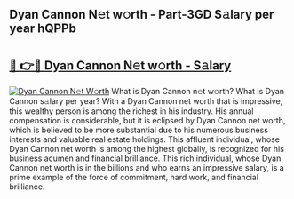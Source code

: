 ## Dyan Cannon N𝚎t w𝚘rth - Part-3GD S𝚊lary per year hQPPb

# <h2><a href="http://gc3htl.nevu.top/?p=Dyan+Cannon">🔗 👉🔴 Dyan Cannon N𝚎t w𝚘rth - S𝚊lary</a></h2>

[![Dyan Cannon N𝚎t W𝚘rth](https://i.imgur.com/Oavwk0R.jpeg)](http://gc3htl.nevu.top/?p=Dyan+Cannon)
What is Dyan Cannon n𝚎t w𝚘rth? What is Dyan Cannon s𝚊lary per year?
With a Dyan Cannon net worth that is impressive, this wealthy person is among the richest in his industry. His annual compensation is considerable, but it is eclipsed by Dyan Cannon net worth, which is believed to be more substantial due to his numerous business interests and valuable real estate holdings. This affluent individual, whose Dyan Cannon net worth is among the highest globally, is recognized for his business acumen and financial brilliance. This rich individual, whose Dyan Cannon net worth is in the billions and who earns an impressive salary, is a prime example of the force of commitment, hard work, and financial brilliance.
